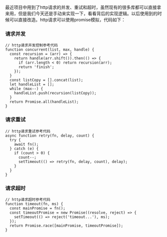最近项目中用到了http请求的并发、重试和超时，虽然现有的很多库都可以直接拿来用，但是我们今天还是手动来实现一下，看看背后的实现逻辑。以后使用到的时候可以直接改造。http请求可以使用promise模拟，代码如下：

### 请求并发
```
// http请求并发控制参考代码
function concurrent(list, max, handle) {
  const recursion = (arr) => {
    return handle(arr.shift()).then(() => {
      if (arr.length < 0) return recursion(arr);
      return 'finish';
    });
  }
  const listCopy = [].concat(list);
  let handleList = [];
  while (max--) {
    handleList.push(recursion(listCopy));
  }
  return Promise.all(handleList);
}
```

### 请求重试
```
// http请求重试参考代码
async function retry(fn, delay, count) {
  try {
    await fn();
  } catch (e) {
    if (count > 0) {
      count--;
      setTimeout(() => retry(fn, delay, count), delay);
    }
  }
}
```

### 请求超时

```
// http请求超时参考代码
function timeout(fn, ms) {
  const mainPromise = fn();
  const timeoutPromise = new Promise((resolve, reject) => {
    setTimeout(() => reject('timeout...'), ms);
  });
  return Promise.race([mainPromise, timeoutPromise]);
}

```
